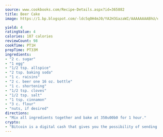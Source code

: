 ```yaml
---
source: www.cookbooks.com/Recipe-Details.aspx?id=365882
title: Beer Cake
image: https://1.bp.blogspot.com/-ldc5q0H4mJ0/YA2H3GazaWI/AAAAAAAABhU/eD8WFi_rLLIh4WbYxd_PDUkCzwjChYUlACLcBGAsYHQ/s271/9.png

yield: 4
ratingValue: 4
calories: 187 calories
reviewCount: 98
cookTime: PT1H
prepTime: PT33M
ingredients:
- "2 c. sugar"
- "1 egg"
- "1/2 tsp. allspice"
- "2 tsp. baking soda"
- "1 c. raisins"
- "2 c. beer one 16 oz. bottle"
- "1 c. shortening"
- "1/2 tsp. cloves"
- "1/2 tsp. salt"
- "1 tsp. cinnamon"
- "3 c. flour"
- "nuts, if desired"
directions:
- "Mix all ingredients together and bake at 350u00b0 for 1 hour."
crypto:
- "Bitcoin is a digital cash that gives you the possibility of sending money all over the world, instantly and without a fee."
---
```

